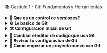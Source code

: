📚 Capitulo 1 - Git: Fundamentos y Herramientas
<details> <summary><strong>🔗 Que es un control de versiones?</strong></summary>
Un control de versiones es basicamente un sistema que guarda todos los cambios que haces en el codigo de un proyecto. Asi puedes tener un historial completo de todo lo que ha pasado, como:

Quien lo cambio

Cuando lo hizo

Que modifico exactamente

Sirve mucho para no perderte, volver atras si algo sale mal y trabajar en equipo sin pisarse los codigos.

</details> <details> <summary><strong>⚙️ Lo basico de Git</strong></summary>
La base de Git son los repositorios, que son como carpetas donde se guardan todas las versiones de tus archivos y los cambios que haces. Pueden ser:

Locales: Estan en tu compu.

Remotos: Estan en internet (como GitHub), para que varios puedan trabajar juntos.

Git usa ramas (branches), que te dejan hacer cosas nuevas sin tocar el codigo principal (que suele estar en main).

</details> <details> <summary><strong>🛠 Configuracion inicial de Git</strong></summary>
Antes de empezar, tienes que decirle a Git quien eres con tu nombre y correo. Se hace asi:

bash
git config --global user.name "Tu Nombre"  
git config --global user.email "tuemail@dominio.com"  
Asi todos tus cambios quedan con tu firma.

</details> <details> <summary><strong>🎨 Cambiar el editor de codigo que usa Git</strong></summary> Si quieres que Git abra tu editor favorito (como VSCode) cuando necesite que escribas algo, lo puedes configurar asi:
bash
git config --global core.editor "code --wait"  
</details> <details> <summary><strong>🔧 Revisar tu configuracion de Git</strong></summary> Para ver como tienes configurado Git, usa:
bash
git config --list  
Te muestra todo, desde tu nombre hasta el editor que usas.

</details> <details> <summary><strong>🚀 Como empezar un proyecto nuevo con Git</strong></summary> Para crear un repositorio Git en tu proyecto, solo haz:
bash
git init  
Y listo, Git empieza a rastrear todo lo que haces en esa carpeta.

</details>